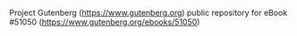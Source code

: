 Project Gutenberg (https://www.gutenberg.org) public repository for
eBook #51050 (https://www.gutenberg.org/ebooks/51050)
